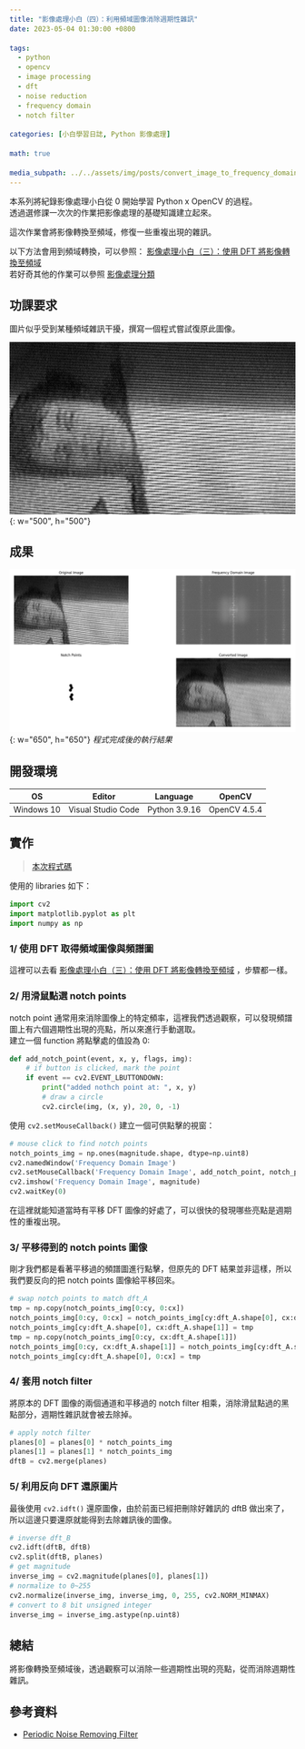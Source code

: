 ```yaml
---
title: "影像處理小白（四）：利用頻域圖像消除週期性雜訊"
date: 2023-05-04 01:30:00 +0800

tags: 
  - python
  - opencv
  - image processing
  - dft
  - noise reduction
  - frequency domain
  - notch filter

categories: [小白學習日誌, Python 影像處理]

math: true

media_subpath: ../../assets/img/posts/convert_image_to_frequency_domain
---
```


本系列將紀錄影像處理小白從 0 開始學習 Python x OpenCV 的過程。  
透過選修課一次次的作業把影像處理的基礎知識建立起來。  

這次作業會將影像轉換至頻域，修復一些重複出現的雜訊。  

以下方法會用到頻域轉換，可以參照： [影像處理小白（三）：使用 DFT 將影像轉換至頻域](/posts/convert_image_to_frequency_domain/)  
若好奇其他的作業可以參照 [影像處理分類](/categories/影像處理/)

## 功課要求

圖片似乎受到某種頻域雜訊干擾，撰寫一個程式嘗試復原此圖像。

![受干擾的圖片](https://github.com/titaliu1224/Image-Processing/blob/main/assignment4/image4.png?raw=true){: w="500", h="500"}

## 成果
![復原圖像過程](https://github.com/titaliu1224/Image-Processing/blob/main/assignment4/result.png?raw=true){: w="650", h="650"}
_程式完成後的執行結果_

## 開發環境

| OS         | Editor             | Language      | OpenCV       |
|------------|--------------------|---------------|--------------|
| Windows 10 | Visual Studio Code | Python 3.9.16 | OpenCV 4.5.4 |

## 實作
> [本次程式碼](https://github.com/titaliu1224/Image-Processing/blob/main/assignment4/main.py)

使用的 libraries 如下：

```py
import cv2
import matplotlib.pyplot as plt
import numpy as np
```

### 1/ 使用 DFT 取得頻域圖像與頻譜圖

這裡可以去看 [影像處理小白（三）：使用 DFT 將影像轉換至頻域](/posts/convert_image_to_frequency_domain/) ，步驟都一樣。

### 2/ 用滑鼠點選 notch points

notch point 通常用來消除圖像上的特定頻率，這裡我們透過觀察，可以發現頻譜圖上有六個週期性出現的亮點，所以來進行手動選取。<br>
建立一個 function 將點擊處的值設為 0:

```py
def add_notch_point(event, x, y, flags, img):
    # if button is clicked, mark the point
    if event == cv2.EVENT_LBUTTONDOWN:
        print("added nothch point at: ", x, y)
        # draw a circle
        cv2.circle(img, (x, y), 20, 0, -1)
```

使用 `cv2.setMouseCallback()` 建立一個可供點擊的視窗：
```py
# mouse click to find notch points
notch_points_img = np.ones(magnitude.shape, dtype=np.uint8)
cv2.namedWindow('Frequency Domain Image')
cv2.setMouseCallback('Frequency Domain Image', add_notch_point, notch_points_img)
cv2.imshow('Frequency Domain Image', magnitude)
cv2.waitKey(0)
```

在這裡就能知道當時有平移 DFT 圖像的好處了，可以很快的發現哪些亮點是週期性的重複出現。

### 3/ 平移得到的 notch points 圖像

剛才我們都是看著平移過的頻譜圖進行點擊，但原先的 DFT 結果並非這樣，所以我們要反向的把 notch points 圖像給平移回來。

```py
# swap notch points to match dft_A
tmp = np.copy(notch_points_img[0:cy, 0:cx])
notch_points_img[0:cy, 0:cx] = notch_points_img[cy:dft_A.shape[0], cx:dft_A.shape[1]]
notch_points_img[cy:dft_A.shape[0], cx:dft_A.shape[1]] = tmp
tmp = np.copy(notch_points_img[0:cy, cx:dft_A.shape[1]])
notch_points_img[0:cy, cx:dft_A.shape[1]] = notch_points_img[cy:dft_A.shape[0], 0:cx]
notch_points_img[cy:dft_A.shape[0], 0:cx] = tmp
```

### 4/ 套用 notch filter

將原本的 DFT 圖像的兩個通道和平移過的 notch filter 相乘，消除滑鼠點過的黑點部分，週期性雜訊就會被去除掉。

```py
# apply notch filter
planes[0] = planes[0] * notch_points_img
planes[1] = planes[1] * notch_points_img
dftB = cv2.merge(planes)
```

### 5/ 利用反向 DFT 還原圖片

最後使用 `cv2.idft()` 還原圖像，由於前面已經把刪除好雜訊的 dftB 做出來了，所以這邊只要還原就能得到去除雜訊後的圖像。

```py
# inverse dft_B
cv2.idft(dftB, dftB)
cv2.split(dftB, planes)
# get magnitude
inverse_img = cv2.magnitude(planes[0], planes[1])
# normalize to 0~255
cv2.normalize(inverse_img, inverse_img, 0, 255, cv2.NORM_MINMAX)
# convert to 8 bit unsigned integer
inverse_img = inverse_img.astype(np.uint8)
```

## 總結

將影像轉換至頻域後，透過觀察可以消除一些週期性出現的亮點，從而消除週期性雜訊。

## 參考資料

- [Periodic Noise Removing Filter](https://docs.opencv.org/4.x/d2/d0b/tutorial_periodic_noise_removing_filter.html)
